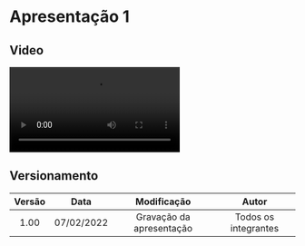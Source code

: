 # Apresentação 1

## Video

![type:video](../videos/presentation1.mp4)

## Versionamento

| Versão |    Data    |       Modificação        |        Autor         |
| :----: | :--------: | :----------------------: | :------------------: |
|  1.00  | 07/02/2022 | Gravação da apresentação | Todos os integrantes |
